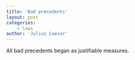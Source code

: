 ```yaml
---
title: 'Bad precedents'
layout: post
categories:
    - laws
author: 'Julius Caesar'
---
```


All bad precedents began as justifiable measures.
